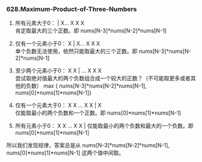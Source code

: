 ### 628.Maximum-Product-of-Three-Numbers

1. 所有元素大于0：	| X... X X X  	
   	肯定取最大的三个正数。即 nums[N-3]*nums[N-2]*nums[N-1]

2. 仅有一个元素小于0：	X | X... X X X  	
	单个负数无法使用，依然只能取最大的三个正数。即 nums[N-3]*nums[N-2]*nums[N-1]

3. 至少两个元素小于0：	X X | ... X X X  
	尝试取绝对值最大的两个负数组合成一个较大的正数？（不可能取更多或者其他的负数）
	max { nums[N-3]*nums[N-2]*nums[N-1], nums[0]*nums[1]*nums[N-1]}

4. 	仅有一个元素大于0：	X X ... X X | X  	
 	仅能取最小的两个负数和一个正数。即 nums[0]*nums[1]*nums[N-1]

5. 	所有元素小于0：	X X ... X X |
	仅能取最小的两个负数和最大的一个负数。即 nums[0]*nums[1]*nums[N-1]
  
所以我们发现规律，答案总是从 nums[N-3]*nums[N-2]*nums[N-1], nums[0]*nums[1]*nums[N-1] 这两个值中间取。
